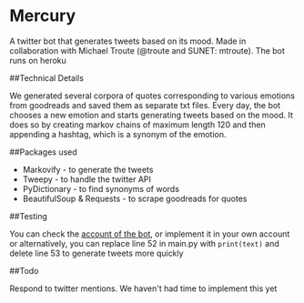 # Mercury

A twitter bot that generates tweets based on its mood. Made in collaboration with Michael Troute (@troute and SUNET: mtroute). The bot runs on heroku

##Technical Details

We generated several corpora of quotes corresponding to various emotions from goodreads and saved them as separate txt files. Every day, the bot chooses a new emotion and starts generating tweets based on the mood. It does so by creating markov chains of maximum length 120 and then appending a hashtag, which is a synonym of the emotion.

##Packages used

* Markovify - to generate the tweets
* Tweepy - to handle the twitter API
* PyDictionary - to find synonyms of words
* BeautifulSoup & Requests - to scrape goodreads for quotes

##Testing

You can check the [account of the bot](https://twitter.com/mercurialbot), or implement it in your own account or alternatively, you can replace line 52 in main.py with `print(text)` and delete line 53 to generate tweets more quickly

##Todo

Respond to twitter mentions. We haven't had time to implement this yet
